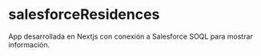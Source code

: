# salesforceResidences
App desarrollada en Nextjs con conexión a Salesforce SOQL para mostrar información.
